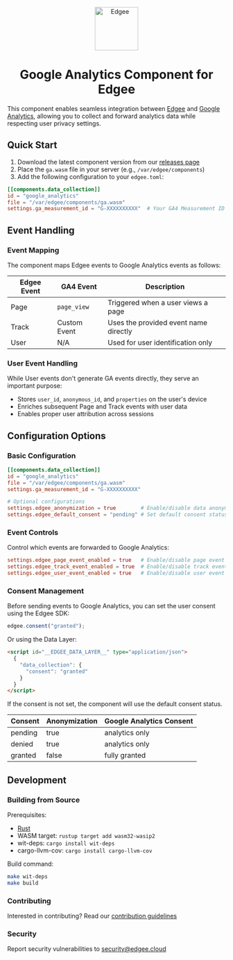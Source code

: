<div align="center">
<p align="center">
  <a href="https://www.edgee.cloud">
    <picture>
      <source media="(prefers-color-scheme: dark)" srcset="https://cdn.edgee.cloud/img/component-dark.svg">
      <img src="https://cdn.edgee.cloud/img/component.svg" height="100" alt="Edgee">
    </picture>
  </a>
</p>
</div>

<h1 align="center">Google Analytics Component for Edgee</h1>

This component enables seamless integration between [Edgee](https://www.edgee.cloud) and [Google Analytics](https://marketingplatform.google.com/about/analytics/), allowing you to collect and forward analytics data while respecting user privacy settings.

## Quick Start

1. Download the latest component version from our [releases page](../../releases)
2. Place the `ga.wasm` file in your server (e.g., `/var/edgee/components`)
3. Add the following configuration to your `edgee.toml`:

```toml
[[components.data_collection]]
id = "google_analytics"
file = "/var/edgee/components/ga.wasm"
settings.ga_measurement_id = "G-XXXXXXXXXX"  # Your GA4 Measurement ID
```

## Event Handling

### Event Mapping
The component maps Edgee events to Google Analytics events as follows:

| Edgee Event | GA4 Event    | Description |
|-------------|--------------|-------------|
| Page        | `page_view`  | Triggered when a user views a page |
| Track       | Custom Event | Uses the provided event name directly |
| User        | N/A         | Used for user identification only |

### User Event Handling
While User events don't generate GA events directly, they serve an important purpose:
- Stores `user_id`, `anonymous_id`, and `properties` on the user's device
- Enriches subsequent Page and Track events with user data
- Enables proper user attribution across sessions

## Configuration Options

### Basic Configuration
```toml
[[components.data_collection]]
id = "google_analytics"
file = "/var/edgee/components/ga.wasm"
settings.ga_measurement_id = "G-XXXXXXXXXX"

# Optional configurations
settings.edgee_anonymization = true        # Enable/disable data anonymization in case of pending or denied consent
settings.edgee_default_consent = "pending" # Set default consent status if not specified by the user
```

### Event Controls
Control which events are forwarded to Google Analytics:
```toml
settings.edgee_page_event_enabled = true   # Enable/disable page event
settings.edgee_track_event_enabled = true  # Enable/disable track event
settings.edgee_user_event_enabled = true   # Enable/disable user event
```

### Consent Management
Before sending events to Google Analytics, you can set the user consent using the Edgee SDK: 
```javascript
edgee.consent("granted");
```

Or using the Data Layer:
```html
<script id="__EDGEE_DATA_LAYER__" type="application/json">
  {
    "data_collection": {
      "consent": "granted"
    }
  }
</script>
```

If the consent is not set, the component will use the default consent status.

| Consent | Anonymization | Google Analytics Consent |
|---------|---------------|--------------------------|
| pending | true          | analytics only           |
| denied  | true          | analytics only           |
| granted | false         | fully granted            |

## Development

### Building from Source
Prerequisites:
- [Rust](https://www.rust-lang.org/tools/install)
- WASM target: `rustup target add wasm32-wasip2`
- wit-deps: `cargo install wit-deps`
- cargo-llvm-cov: `cargo install cargo-llvm-cov`

Build command:
```bash
make wit-deps
make build
```

### Contributing
Interested in contributing? Read our [contribution guidelines](./CONTRIBUTING.md)

### Security
Report security vulnerabilities to [security@edgee.cloud](mailto:security@edgee.cloud)
